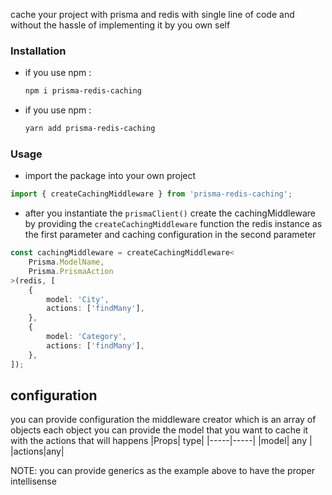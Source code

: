cache your project with prisma and redis with single line of code and without the hassle of
implementing it by you own self

### Installation

-   if you use npm :
    ```bash
    npm i prisma-redis-caching
    ```
-   if you use npm :
    ```bash
    yarn add prisma-redis-caching
    ```

### Usage

-   import the package into your own project

```ts
import { createCachingMiddleware } from 'prisma-redis-caching';
```

-   after you instantiate the `prismaClient()` create the cachingMiddleware by providing the `createCachingMiddleware` function the redis instance as the first parameter and caching configuration in the second parameter

```ts
const cachingMiddleware = createCachingMiddleware<
    Prisma.ModelName,
    Prisma.PrismaAction
>(redis, [
    {
        model: 'City',
        actions: ['findMany'],
    },
    {
        model: 'Category',
        actions: ['findMany'],
    },
]);
```

## configuration

you can provide configuration the middleware creator which is an array of objects each object you can provide the model that you want to cache it with the actions that will happens
|Props| type|
|-----|-----|
|model| any |
|actions|any|

NOTE: you can provide generics as the example above to have the proper intellisense 
